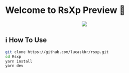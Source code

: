 

# Welcome to RsXp Preview :wave:


<p align="center">
  <img src="https://user-images.githubusercontent.com/39783638/69730711-55ca8380-1107-11ea-8603-f42a38d1652e.png">
</p>

## :information_source: How To Use

```sh
git clone https://github.com/lucaskbr/rsxp.git
cd Rsxp
yarn install
yarn dev
```
